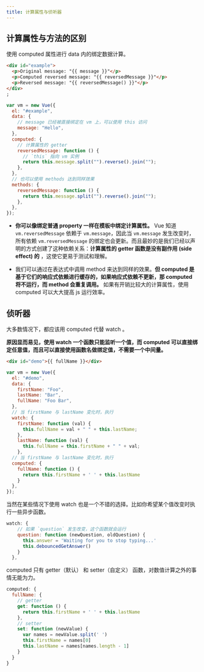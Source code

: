```yaml
---
title: 计算属性与侦听器
---
```


## 计算属性与方法的区别

使用 computed 属性进行 data 内的绑定数据计算。

```html
<div id="example">
  <p>Original message: "{{ message }}"</p>
  <p>Computed reversed message: "{{ reversedMessage }}"</p>
  <p>Reversed message: "{{ reversedMessage() }}"</p>
</div>
;
```

```js
var vm = new Vue({
  el: "#example",
  data: {
    // message 已经被直接绑定在 vm 上，可以使用 this 访问
    message: "Hello",
  },
  computed: {
    // 计算属性的 getter
    reversedMessage: function () {
      // `this` 指向 vm 实例
      return this.message.split("").reverse().join("");
    },
  },
  // 也可以使用 methods 达到同样效果
  methods: {
    reversedMessage: function () {
      return this.message.split("").reverse().join("");
    },
  },
});
```

- **你可以像绑定普通 property 一样在模板中绑定计算属性。** Vue 知道 `vm.reversedMessage` 依赖于 `vm.message`，因此当 `vm.message` 发生改变时，所有依赖 `vm.reversedMessage` 的绑定也会更新。而且最妙的是我们已经以声明的方式创建了这种依赖关系：**计算属性的 getter 函数是没有副作用 (side effect) 的** ，这使它更易于测试和理解。

- 我们可以通过在表达式中调用 method 来达到同样的效果。**但 computed 是基于它们的响应式依赖进行缓存的，如果响应式依赖不更新，那 computed 将不运行，而 method 会重复调用。** 如果有开销比较大的计算属性，使用 computed 可以大大提高 js 运行效率。

## 侦听器

大多数情况下，都应该用 computed 代替 watch 。

**原因显而易见，使用 watch 一个函数只能监听一个值，而 computed 可以直接绑定任意值，而且可以直接使用函数名做绑定值，不需要一个中间量。**

```html
<div id="demo">{{ fullName }}</div>
```

```js
var vm = new Vue({
  el: "#demo",
  data: {
    firstName: "Foo",
    lastName: "Bar",
    fullName: "Foo Bar",
  },
  // 当 firstName 与 lastName 变化时，执行
  watch: {
    firstName: function (val) {
      this.fullName = val + " " + this.lastName;
    },
    lastName: function (val) {
      this.fullName = this.firstName + " " + val;
    },
  // 当 firstName 与 lastName 变化时，执行
  computed: {
    fullName: function () {
      return this.firstName + ' ' + this.lastName
    }
  },
});
```

当然在某些情况下使用 watch 也是一个不错的选择。比如你希望某个值改变时执行一些异步函数。

```js
watch: {
    // 如果 `question` 发生改变，这个函数就会运行
    question: function (newQuestion, oldQuestion) {
      this.answer = 'Waiting for you to stop typing...'
      this.debouncedGetAnswer()
    }
  },

```

computed 只有 getter（默认） 和 setter（自定义） 函数，对数值计算之外的事情无能为力。

```js
computed: {
  fullName: {
    // getter
    get: function () {
      return this.firstName + ' ' + this.lastName
    },
    // setter
    set: function (newValue) {
      var names = newValue.split(' ')
      this.firstName = names[0]
      this.lastName = names[names.length - 1]
    }
  }
}
```
